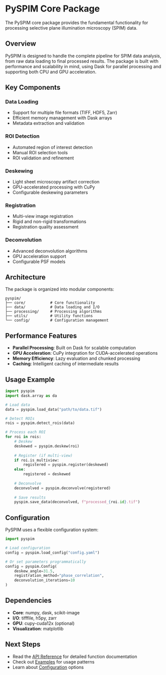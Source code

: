# PySPIM Core Package

The PySPIM core package provides the fundamental functionality for processing selective plane illumination microscopy (SPIM) data.

## Overview

PySPIM is designed to handle the complete pipeline for SPIM data analysis, from raw data loading to final processed results. The package is built with performance and scalability in mind, using Dask for parallel processing and supporting both CPU and GPU acceleration.

## Key Components

### Data Loading
- Support for multiple file formats (TIFF, HDF5, Zarr)
- Efficient memory management with Dask arrays
- Metadata extraction and validation

### ROI Detection
- Automated region of interest detection
- Manual ROI selection tools
- ROI validation and refinement

### Deskewing
- Light sheet microscopy artifact correction
- GPU-accelerated processing with CuPy
- Configurable deskewing parameters

### Registration
- Multi-view image registration
- Rigid and non-rigid transformations
- Registration quality assessment

### Deconvolution
- Advanced deconvolution algorithms
- GPU acceleration support
- Configurable PSF models

## Architecture

The package is organized into modular components:

```
pyspim/
├── core/           # Core functionality
├── data/           # Data loading and I/O
├── processing/     # Processing algorithms
├── utils/          # Utility functions
└── config/         # Configuration management
```

## Performance Features

- **Parallel Processing**: Built on Dask for scalable computation
- **GPU Acceleration**: CuPy integration for CUDA-accelerated operations
- **Memory Efficiency**: Lazy evaluation and chunked processing
- **Caching**: Intelligent caching of intermediate results

## Usage Example

```python
import pyspim
import dask.array as da

# Load data
data = pyspim.load_data("path/to/data.tif")

# Detect ROIs
rois = pyspim.detect_rois(data)

# Process each ROI
for roi in rois:
    # Deskew
    deskewed = pyspim.deskew(roi)
    
    # Register (if multi-view)
    if roi.is_multiview:
        registered = pyspim.register(deskewed)
    else:
        registered = deskewed
    
    # Deconvolve
    deconvolved = pyspim.deconvolve(registered)
    
    # Save results
    pyspim.save_data(deconvolved, f"processed_{roi.id}.tif")
```

## Configuration

PySPIM uses a flexible configuration system:

```python
import pyspim

# Load configuration
config = pyspim.load_config("config.yaml")

# Or set parameters programmatically
config = pyspim.Config(
    deskew_angle=31.5,
    registration_method="phase_correlation",
    deconvolution_iterations=10
)
```

## Dependencies

- **Core**: numpy, dask, scikit-image
- **I/O**: tifffile, h5py, zarr
- **GPU**: cupy-cuda12x (optional)
- **Visualization**: matplotlib

## Next Steps

- Read the [API Reference](api.md) for detailed function documentation
- Check out [Examples](examples/basic-usage.md) for usage patterns
- Learn about [Configuration](getting-started/configuration.md) options 